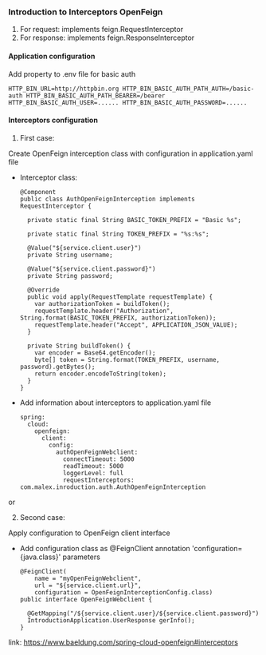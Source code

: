 ### Introduction to Interceptors OpenFeign

1. For request: implements feign.RequestInterceptor
2. For response: implements feign.ResponseInterceptor

#### Application configuration

Add property to .env file for basic auth

``
HTTP_BIN_URL=http://httpbin.org
HTTP_BIN_BASIC_AUTH_PATH_AUTH=/basic-auth
HTTP_BIN_BASIC_AUTH_PATH_BEARER=/bearer
HTTP_BIN_BASIC_AUTH_USER=......
HTTP_BIN_BASIC_AUTH_PASSWORD=......
``

#### Interceptors configuration

1. First case:

Create OpenFeign interception class with configuration in application.yaml file

* Interceptor class:
  ```
  @Component
  public class AuthOpenFeignInterception implements RequestInterceptor {
  
    private static final String BASIC_TOKEN_PREFIX = "Basic %s";
    
    private static final String TOKEN_PREFIX = "%s:%s";
  
    @Value("${service.client.user}")
    private String username;
  
    @Value("${service.client.password}")
    private String password;
  
    @Override
    public void apply(RequestTemplate requestTemplate) {
      var authorizationToken = buildToken();
      requestTemplate.header("Authorization", String.format(BASIC_TOKEN_PREFIX, authorizationToken));
      requestTemplate.header("Accept", APPLICATION_JSON_VALUE);
    }
  
    private String buildToken() {
      var encoder = Base64.getEncoder();
      byte[] token = String.format(TOKEN_PREFIX, username, password).getBytes();
      return encoder.encodeToString(token);
    }
  }
  ```

* Add information about interceptors to application.yaml file
  ```
  spring:
    cloud:
      openfeign:
        client:
          config:
            authOpenFeignWebclient:
              connectTimeout: 5000
              readTimeout: 5000
              loggerLevel: full
              requestInterceptors: com.malex.inroduction.auth.AuthOpenFeignInterception  
  ```

or

2. Second case:

Apply configuration to OpenFeign client interface

* Add configuration class as @FeignClient annotation 'configuration={java.class}' parameters
    ```
    @FeignClient(
        name = "myOpenFeignWebclient",
        url = "${service.client.url}",
        configuration = OpenFeignInterceptionConfig.class)
    public interface OpenFeignWebclient {
    
      @GetMapping("/${service.client.user}/${service.client.password}")
      IntroductionApplication.UserResponse gerInfo();
    }
    ```

link: https://www.baeldung.com/spring-cloud-openfeign#interceptors